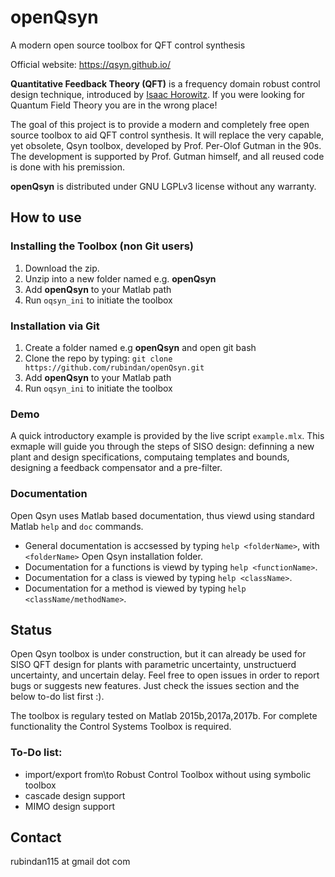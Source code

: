 # openQsyn
A modern open source toolbox for QFT control synthesis

Official website: <https://qsyn.github.io/>

**Quantitative Feedback Theory (QFT)** is a frequency domain robust control
design technique, introduced by [Isaac Horowitz](https://en.wikipedia.org/wiki/Isaac_Horowitz). 
If you were looking for Quantum Field Theory you are in the wrong place!

The goal of this project is to provide a modern and completely free open 
source toolbox to aid QFT control synthesis. It will replace the very 
capable, yet obsolete, Qsyn toolbox, developed by Prof. Per-Olof Gutman in
the 90s. The development is supported by Prof. Gutman himself, and all 
reused code is done with his premission. 

**openQsyn** is distributed under GNU LGPLv3 license without any warranty.


## How to use

### Installing the Toolbox (non Git users)
1. Download the zip.
2. Unzip into a new folder named e.g. **openQsyn**
3. Add  **openQsyn** to your Matlab path
4. Run `oqsyn_ini` to initiate the toolbox

### Installation via Git
1. Create a folder named e.g **openQsyn** and open git bash
2. Clone the repo by typing: `git clone https://github.com/rubindan/openQsyn.git`
3. Add  **openQsyn** to your Matlab path
4. Run `oqsyn_ini` to initiate the toolbox

### Demo 
A quick introductory example is provided by the live script `example.mlx`.
This exmaple will guide you through the steps of SISO design: definning a 
new plant and design specifications, computaing templates and bounds, 
designing a feedback compensator and a pre-filter. 

### Documentation
Open Qsyn uses Matlab based documentation, thus viewd using standard Matlab 
`help` and `doc` commands.
- General documentation is accsessed by typing `help <folderName>`, with 
  `<folderName>` Open Qsyn installation folder. 
- Documentation for a functions is viewd by typing `help <functionName>`.
- Documentation for a class is viewed by typing `help <className>`.
- Documentation for a method is viewed by typing `help <className/methodName>`. 

## Status
Open Qsyn toolbox is under construction, 
but it can already be used for SISO QFT design for plants with parametric 
uncertainty, unstructuerd uncertainty, and uncertain delay. 
Feel free to open issues in order to report bugs or suggests new features. 
Just check the issues section and the below to-do list first :). 

The toolbox is regulary tested on Matlab 2015b,2017a,2017b. 
For complete functionality the Control Systems Toolbox is required. 

### To-Do list:
- import/export from\to Robust Control Toolbox without using symbolic toolbox
- cascade design support
- MIMO design support

## Contact
rubindan115 at gmail dot com
